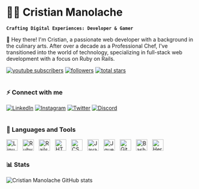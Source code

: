 # 🏄‍♂️ Cristian Manolache
**`Crafting Digital Experiences: Developer & Gamer`**

👋 Hey there! I'm Cristian, a passionate web developer with a background in the culinary arts. After over a decade as a Professional Chef, I've transitioned into the world of technology, specializing in full-stack web development with a focus on Ruby on Rails.


<p align="left">
      <a href="https://www.youtube.com/@lazer1ka">
         <img alt="youtube subscribers" title="Subscribe to my YouTube channel" src="https://custom-icon-badges.demolab.com/youtube/channel/subscribers/UCvSDNaYXuX2q-YCXFUI_R7g?color=%23E05D44&label=SUBSCRIBE&logo=video&logoColor=white&style=for-the-badge&labelColor=CE4630"/></a> 
      <a href="https://github.com/@lazerika?tab=followers">
         <img alt="followers" title="Follow me on Github" src="https://custom-icon-badges.demolab.com/github/followers/CristianManolache?color=236ad3&labelColor=1155ba&style=for-the-badge&logo=person-add&label=Follow&logoColor=white"/></a>
      <a href="https://github.com/CristianManolache?tab=followers">
         <img alt="total stars" title="Total stars on GitHub" src="https://custom-icon-badges.demolab.com/github/stars/CristianManolache?color=55960c&style=for-the-badge&labelColor=488207&logo=star"/></a>
   </p>
   
#

### ⚡ Connect with me
    
[![LinkedIn](https://img.shields.io/badge/LinkedIn-0077B5?style=for-the-badge&logo=linkedin&logoColor=white)](https://www.linkedin.com/in/mlcristian/)
[![Instagram](https://img.shields.io/badge/Instagram-E4405F?style=for-the-badge&logo=instagram&logoColor=white)](https://www.instagram.com/instaalazer)
[![Twitter](https://img.shields.io/badge/Twitter-1DA1F2?style=for-the-badge&logo=twitter&logoColor=white)](https://twitter.com/lazer1ca)
[![Discord](https://img.shields.io/badge/Discord-7289DA?style=for-the-badge&logo=discord&logoColor=white)](https://discord.com/users/607618938137739284)






#

### 🧰 Languages and Tools

<img align="left" alt="Linux" width="30px" style="padding-right:10px;" src="https://cdn.jsdelivr.net/gh/devicons/devicon/icons/linux/linux-original.svg" />
<img align="left" alt="Ruby" width="30px" style="padding-right:10px;" src="https://upload.wikimedia.org/wikipedia/commons/thumb/7/73/Ruby_logo.svg/800px-Ruby_logo.svg.png" />
<img align="left" alt="Rails" width="30px" style="padding-right:10px;" src="https://upload.wikimedia.org/wikipedia/commons/1/16/Ruby_on_Rails-logo.png" />
<img align="left" alt="HTML" width="30px" style="padding-right:10px;" src="https://cdn.jsdelivr.net/gh/devicons/devicon/icons/html5/html5-plain.svg" />
<img align="left" alt="CSS" width="30px" style="padding-right:10px;" src="https://cdn.jsdelivr.net/gh/devicons/devicon/icons/css3/css3-plain.svg" />
<img align="left" alt="JavaScript" width="30px" style="padding-right:10px;" src="https://cdn.jsdelivr.net/gh/devicons/devicon/icons/javascript/javascript-plain.svg" />
<img align="left" alt="Jquery" width="30px" style="padding-right:10px;" src="https://cdn.iconscout.com/icon/free/png-256/free-jquery-10-1175155.png" />
<img align="left" alt="GitHub" width="30px" style="padding-right:10px;" src="https://cdn.jsdelivr.net/gh/devicons/devicon/icons/github/github-original.svg" />
<img align="left" alt="Bash" width="30px" style="padding-right:10px;" src="https://cdn.jsdelivr.net/gh/devicons/devicon/icons/bash/bash-original.svg" />
<img align="left" alt="Heroku" width="30px" style="padding-right:10px;" src="https://www.svgrepo.com/show/303683/heroku-logo.svg" />
<br />


# 

### 📊 Stats

![Cristian Manolache GitHub stats](https://github-readme-stats.vercel.app/api?username=CristianManolache&show_icons=true&theme=dark)


[website]: https://www.bestvet.me
